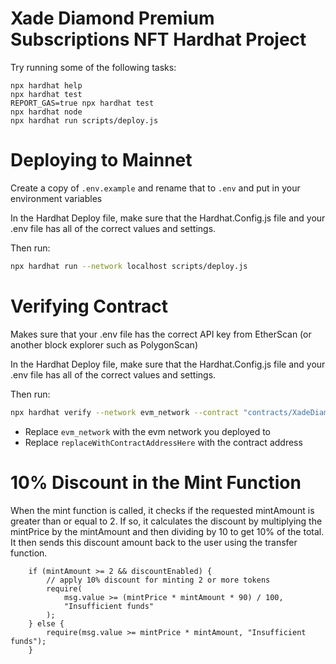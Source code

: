 # Xade Diamond Premium Subscriptions NFT Hardhat Project

Try running some of the following tasks:

```shell
npx hardhat help
npx hardhat test
REPORT_GAS=true npx hardhat test
npx hardhat node
npx hardhat run scripts/deploy.js
```

# Deploying to Mainnet

Create a copy of `.env.example` and rename that to `.env` and put in your environment variables

In the Hardhat Deploy file, make sure that the Hardhat.Config.js file and your .env file has all of the correct values and settings.

Then run:

```sh
npx hardhat run --network localhost scripts/deploy.js
```

# Verifying Contract

Makes sure that your .env file has the correct API key from EtherScan (or another block explorer such as PolygonScan)

In the Hardhat Deploy file, make sure that the Hardhat.Config.js file and your .env file has all of the correct values and settings.

Then run:

```sh
npx hardhat verify --network evm_network --contract "contracts/XadeDiamondPremiumSubscriptionsNFT.sol:XadeDiamondPremiumSubscriptionsNFT" replaceWithContractAddressHere
```

- Replace `evm_network` with the evm network you deployed to
- Replace `replaceWithContractAddressHere` with the contract address

# 10% Discount in the Mint Function

When the mint function is called, it checks if the requested mintAmount is greater than or equal to 2. If so, it calculates the discount by multiplying the mintPrice by the mintAmount and then dividing by 10 to get 10% of the total. It then sends this discount amount back to the user using the transfer function.

```solidity
    if (mintAmount >= 2 && discountEnabled) {
        // apply 10% discount for minting 2 or more tokens
        require(
            msg.value >= (mintPrice * mintAmount * 90) / 100,
            "Insufficient funds"
        );
    } else {
        require(msg.value >= mintPrice * mintAmount, "Insufficient funds");
    }
```
